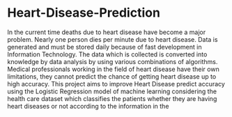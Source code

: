 # Heart-Disease-Prediction
In the current time deaths due to heart disease have become a major problem. Nearly one person dies per minute due to heart disease. Data is generated and must be stored daily because of fast development in Information Technology. The data which is collected is converted into knowledge by data analysis by using various combinations of algorithms. Medical professionals working in the field of heart disease have their own limitations, they cannot predict the chance of getting heart disease up to high accuracy. This project aims to improve Heart Disease predict accuracy using the Logistic Regression model of machine learning considering the health care dataset which classifies the patients whether they are having heart diseases or not according to the information in the
